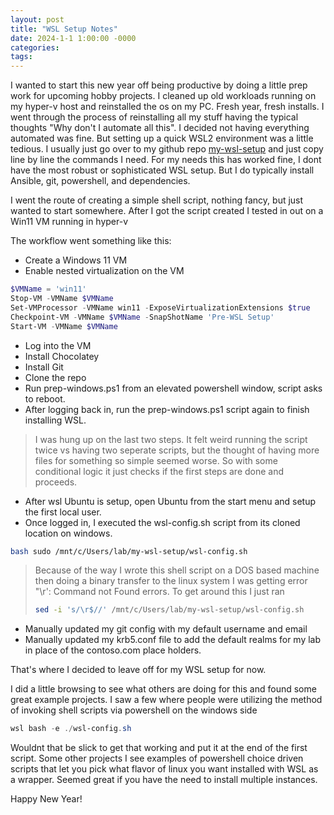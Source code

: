 ```yaml
---
layout: post
title: "WSL Setup Notes"
date: 2024-1-1 1:00:00 -0000
categories:
tags:
---
```


I wanted to start this new year off being productive by doing a little prep work for upcoming hobby projects. I cleaned up old workloads running on my hyper-v host and reinstalled the os on my PC. Fresh year, fresh installs. I went through the process of reinstalling all my stuff having the typical thoughts "Why don't I automate all this". I decided not having everything automated was fine. But setting up a quick WSL2 environment was a little tedious. I usually just go over to my github repo  [my-wsl-setup](https://github.com/jacobbweber/my-wsl-setup) and just copy line by line the commands I need. For my needs this has worked fine, I dont have the most robust or sophisticated WSL setup. But I do typically install Ansible, git, powershell, and dependencies.

I went the route of creating a simple shell script, nothing fancy, but just wanted to start somewhere. After I got the script created I tested in out on a Win11 VM running in hyper-v

The workflow went something like this:

- Create a Windows 11 VM
- Enable nested virtualization on the VM

```powershell
$VMName = 'win11'
Stop-VM -VMName $VMName
Set-VMProcessor -VMName win11 -ExposeVirtualizationExtensions $true
Checkpoint-VM -VMName $VMName -SnapShotName 'Pre-WSL Setup'
Start-VM -VMName $VMName
```

- Log into the VM
- Install Chocolatey
- Install Git
- Clone the repo
- Run prep-windows.ps1 from an elevated powershell window, script asks to reboot.
- After logging back in, run the prep-windows.ps1 script again to finish installing WSL.

> I was hung up on the last two steps. It felt weird running the script twice vs having two seperate scripts, but the thought of having more files for something so simple seemed worse. So with some conditional logic it just checks if the first steps are done and proceeds.

- After wsl Ubuntu is setup, open Ubuntu from the start menu and setup the first local user.
- Once logged in, I executed the wsl-config.sh script from its cloned location on windows.

```bash
bash sudo /mnt/c/Users/lab/my-wsl-setup/wsl-config.sh
```

> Because of the way I wrote this shell script on a DOS based machine then doing a binary transfer to the linux system I was getting error "\r': Command not Found errors. To get around this I just ran
> ```bash
> sed -i 's/\r$//' /mnt/c/Users/lab/my-wsl-setup/wsl-config.sh
> ```

- Manually updated my git config with my default username and email
- Manually updated my krb5.conf file to add the default realms for my lab in place of the contoso.com place holders.

That's where I decided to leave off for my WSL setup for now.

I did a little browsing to see what others are doing for this and found some great example projects. I saw a few where people were utilizing the method of invoking shell scripts via powershell on the windows side

```powershell
wsl bash -e ./wsl-config.sh
```

Wouldnt that be slick to get that working and put it at the end of the first script. Some other projects I see examples of powershell choice driven scripts that let you pick what flavor of linux you want installed with WSL as a wrapper. Seemed great if you have the need to install multiple instances.

Happy New Year!